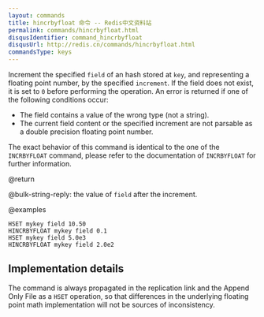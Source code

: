 ```yaml
---
layout: commands
title: hincrbyfloat 命令 -- Redis中文资料站
permalink: commands/hincrbyfloat.html
disqusIdentifier: command_hincrbyfloat
disqusUrl: http://redis.cn/commands/hincrbyfloat.html
commandsType: keys
---
```


Increment the specified `field` of an hash stored at `key`, and representing a
floating point number, by the specified `increment`.
If the field does not exist, it is set to `0` before performing the operation.
An error is returned if one of the following conditions occur:

* The field contains a value of the wrong type (not a string).
* The current field content or the specified increment are not parsable as a
  double precision floating point number.

The exact behavior of this command is identical to the one of the `INCRBYFLOAT`
command, please refer to the documentation of `INCRBYFLOAT` for further
information.

@return

@bulk-string-reply: the value of `field` after the increment.

@examples

```cli
HSET mykey field 10.50
HINCRBYFLOAT mykey field 0.1
HSET mykey field 5.0e3
HINCRBYFLOAT mykey field 2.0e2
```

## Implementation details

The command is always propagated in the replication link and the Append Only
File as a `HSET` operation, so that differences in the underlying floating point
math implementation will not be sources of inconsistency.
